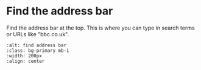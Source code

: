 
# Find the address bar

Find the address bar at the top.  This is where you can type in search terms or URLs like "bbc.co.uk".

```{image} step2.png
:alt: find address bar
:class: bg-primary mb-1
:width: 200px
:align: center
```
